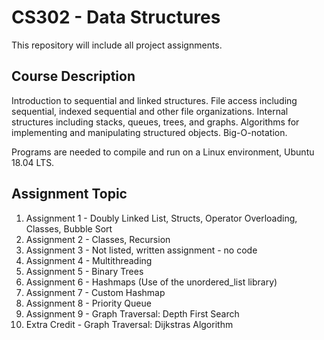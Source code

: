 # CS302 - Data Structures

This repository will include all project assignments.

## Course Description
Introduction to sequential and linked structures. File access including sequential, indexed
sequential and other file organizations. Internal structures including stacks, queues, trees,
and graphs. Algorithms for implementing and manipulating structured objects. Big-O-notation.

Programs are needed to compile and run on a Linux environment, Ubuntu 18.04 LTS.

## Assignment Topic
1. Assignment 1 - Doubly Linked List, Structs, Operator Overloading, Classes, Bubble Sort
2. Assignment 2 - Classes, Recursion
3. Assignment 3 - Not listed, written assignment - no code
4. Assignment 4 - Multithreading
5. Assignment 5 - Binary Trees
6. Assignment 6 - Hashmaps (Use of the unordered_list library)
7. Assignment 7 - Custom Hashmap
8. Assignment 8 - Priority Queue
9. Assignment 9 - Graph Traversal: Depth First Search
10. Extra Credit - Graph Traversal: Dijkstras Algorithm
